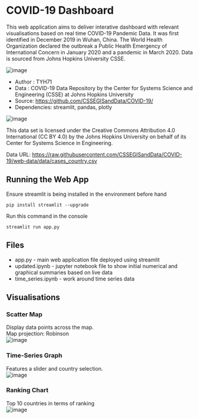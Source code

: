 # COVID-19 Dashboard

This web application aims to deliver interative dashboard with relevant visualisations based on real time COVID-19 Pandemic Data. It was first identified in December 2019 in Wuhan, China. The World Health Organization declared the outbreak a Public Health Emergency of International Concern in January 2020 and a pandemic in March 2020. Data is sourced from Johns Hopkins University CSSE.

![image](https://user-images.githubusercontent.com/64251764/111898058-979ade00-8a5e-11eb-8510-ede37f461ef8.png)

- Author : TYH71
- Data : COVID-19 Data Repository by the Center for Systems Science and Engineering (CSSE) at Johns Hopkins University
- Source: https://github.com/CSSEGISandData/COVID-19/
- Dependencies: streamlit, pandas, plotly

![image](https://user-images.githubusercontent.com/64251764/111898076-c1ec9b80-8a5e-11eb-9e0a-3a6dc988d384.png)

This data set is licensed under the Creative Commons Attribution 4.0 International (CC BY 4.0) by the Johns Hopkins University on behalf of its Center for Systems Science in Engineering.

Data URL: https://raw.githubusercontent.com/CSSEGISandData/COVID-19/web-data/data/cases_country.csv

## Running the Web App

Ensure streamlit is being installed in the environment before hand

<code>pip install streamlit --upgrade</code>

Run this command in the console

<code>streamlit run app.py</code>

## Files

- app.py - main web application file deployed using streamlit
- updated.ipynb - jupyter notebook file to show initial numerical and graphical summaries based on live data
- time_series.ipynb - work around time series data

## Visualisations

### Scatter Map
Display data points across the map. <br>
Map projection: Robinson <br>
![image](https://user-images.githubusercontent.com/64251764/111898095-db8de300-8a5e-11eb-9877-e3f6588189f8.png)

### Time-Series Graph
Features a slider and country selection. <br>
![image](https://user-images.githubusercontent.com/64251764/111898105-eea0b300-8a5e-11eb-9e84-2f521de6be6f.png)

### Ranking Chart
Top 10 countries in terms of ranking <br>
![image](https://user-images.githubusercontent.com/64251764/111898119-fd876580-8a5e-11eb-8251-d2e503d75d6f.png)
